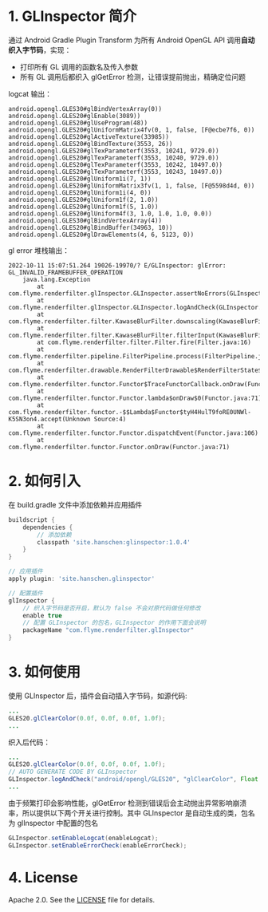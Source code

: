 # 1. GLInspector 简介

通过 Android Gradle Plugin Transform 为所有 Android OpenGL API 调用**自动织入字节码**，实现：
 - 打印所有 GL 调用的函数名及传入参数
 - 所有 GL 调用后都织入 glGetError 检测，让错误提前抛出，精确定位问题

logcat 输出：
```
android.opengl.GLES30#glBindVertexArray(0))
android.opengl.GLES20#glEnable(3089))
android.opengl.GLES20#glUseProgram(48))
android.opengl.GLES20#glUniformMatrix4fv(0, 1, false, [F@ecbe7f6, 0))
android.opengl.GLES20#glActiveTexture(33985))
android.opengl.GLES20#glBindTexture(3553, 26))
android.opengl.GLES20#glTexParameterf(3553, 10241, 9729.0))
android.opengl.GLES20#glTexParameterf(3553, 10240, 9729.0))
android.opengl.GLES20#glTexParameterf(3553, 10242, 10497.0))
android.opengl.GLES20#glTexParameterf(3553, 10243, 10497.0))
android.opengl.GLES20#glUniform1i(7, 1))
android.opengl.GLES20#glUniformMatrix3fv(1, 1, false, [F@5598d4d, 0))
android.opengl.GLES20#glUniform1i(4, 0))
android.opengl.GLES20#glUniform1f(2, 1.0))
android.opengl.GLES20#glUniform1f(5, 1.0))
android.opengl.GLES20#glUniform4f(3, 1.0, 1.0, 1.0, 0.0))
android.opengl.GLES30#glBindVertexArray(4))
android.opengl.GLES20#glBindBuffer(34963, 10))
android.opengl.GLES20#glDrawElements(4, 6, 5123, 0))
```

gl error 堆栈输出：
```
2022-10-11 15:07:51.264 19026-19970/? E/GLInspector: glError: GL_INVALID_FRAMEBUFFER_OPERATION
    java.lang.Exception
        at com.flyme.renderfilter.glInspector.GLInspector.assertNoErrors(GLInspector.java:69)
        at com.flyme.renderfilter.glInspector.GLInspector.logAndCheck(GLInspector.java:42)
        at com.flyme.renderfilter.filter.KawaseBlurFilter.downscaling(KawaseBlurFilter.java:110)
        at com.flyme.renderfilter.filter.KawaseBlurFilter.filterInput(KawaseBlurFilter.java:161)
        at com.flyme.renderfilter.filter.Filter.fire(Filter.java:16)
        at com.flyme.renderfilter.pipeline.FilterPipeline.process(FilterPipeline.java:77)
        at com.flyme.renderfilter.drawable.RenderFilterDrawable$RenderFilterState$1.onDraw(RenderFilterDrawable.java:140)
        at com.flyme.renderfilter.functor.Functor$TraceFunctorCallback.onDraw(Functor.java:149)
        at com.flyme.renderfilter.functor.Functor.lambda$onDraw$0(Functor.java:71)
        at com.flyme.renderfilter.functor.-$$Lambda$Functor$tyH4HulT9foRE0UNWl-K5SN3on4.accept(Unknown Source:4)
        at com.flyme.renderfilter.functor.Functor.dispatchEvent(Functor.java:106)
        at com.flyme.renderfilter.functor.Functor.onDraw(Functor.java:71)

```

# 2. 如何引入

在 build.gradle 文件中添加依赖并应用插件

```groovy
buildscript {
    dependencies {
        // 添加依赖
        classpath 'site.hanschen:glinspector:1.0.4'
    }
}

// 应用插件
apply plugin: 'site.hanschen.glinspector'

// 配置插件
glInspector {
    // 织入字节码是否开启，默认为 false 不会对原代码做任何修改
    enable true
    // 配置 GLInspector 的包名，GLInspector 的作用下面会说明
    packageName "com.flyme.renderfilter.glInspector"
}
```

# 3. 如何使用

使用 GLInspector 后，插件会自动插入字节码，如源代码:

```java
...
GLES20.glClearColor(0.0f, 0.0f, 0.0f, 1.0f);
...
```

织入后代码：

```java
...
GLES20.glClearColor(0.0f, 0.0f, 0.0f, 1.0f);
// AUTO GENERATE CODE BY GLInspector
GLInspector.logAndCheck("android/opengl/GLES20", "glClearColor", Float.valueOf(0.0f), Float.valueOf(0.0f), Float.valueOf(0.0f), Float.valueOf(1.0f));
...
```

由于频繁打印会影响性能，glGetError 检测到错误后会主动抛出异常影响崩溃率，所以提供以下两个开关进行控制。其中 GLInspector 是自动生成的类，包名为 glInspector 中配置的包名

```java
GLInspector.setEnableLogcat(enableLogcat);
GLInspector.setEnableErrorCheck(enableErrorCheck);
```

# 4. License

Apache 2.0. See the [LICENSE](./LICENSE) file for details.